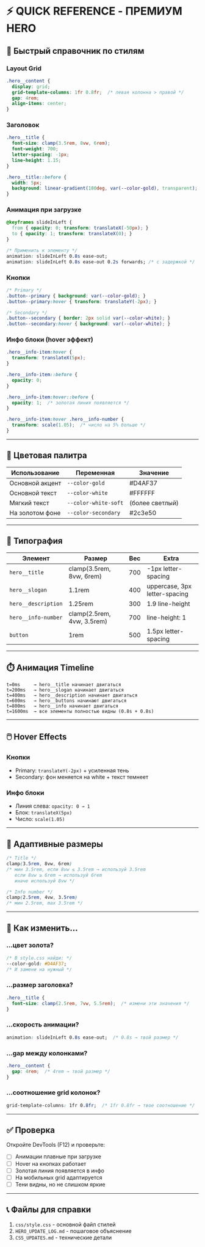 # ⚡ QUICK REFERENCE - ПРЕМИУМ HERO

## 🎯 Быстрый справочник по стилям

### Layout Grid
```css
.hero__content {
  display: grid;
  grid-template-columns: 1fr 0.8fr;  /* левая колонна > правой */
  gap: 4rem;
  align-items: center;
}
```

### Заголовок
```css
.hero__title {
  font-size: clamp(3.5rem, 8vw, 6rem);
  font-weight: 700;
  letter-spacing: -1px;
  line-height: 1.15;
}

.hero__title::before {
  width: 5px;
  background: linear-gradient(180deg, var(--color-gold), transparent);
}
```

### Анимация при загрузке
```css
@keyframes slideInLeft {
  from { opacity: 0; transform: translateX(-50px); }
  to { opacity: 1; transform: translateX(0); }
}

/* Применить к элементу */
animation: slideInLeft 0.8s ease-out;
animation: slideInLeft 0.8s ease-out 0.2s forwards; /* с задержкой */
```

### Кнопки
```css
/* Primary */
.button--primary { background: var(--color-gold); }
.button--primary:hover { transform: translateY(-2px); }

/* Secondary */
.button--secondary { border: 2px solid var(--color-white); }
.button--secondary:hover { background: var(--color-white); }
```

### Инфо блоки (hover эффект)
```css
.hero__info-item:hover {
  transform: translateX(5px);
}

.hero__info-item::before {
  opacity: 0;
}

.hero__info-item:hover::before {
  opacity: 1;  /* золотая линия появляется */
}

.hero__info-item:hover .hero__info-number {
  transform: scale(1.05);  /* число на 5% больше */
}
```

---

## 🎨 Цветовая палитра

| Использование | Переменная | Значение |
|---|---|---|
| Основной акцент | `--color-gold` | #D4AF37 |
| Основной текст | `--color-white` | #FFFFFF |
| Мягкий текст | `--color-white-soft` | (более светлый) |
| На золотом фоне | `--color-secondary` | #2c3e50 |

---

## 📏 Типография

| Элемент | Размер | Вес | Extra |
|---|---|---|---|
| `hero__title` | clamp(3.5rem, 8vw, 6rem) | 700 | -1px letter-spacing |
| `hero__slogan` | 1.1rem | 400 | uppercase, 3px letter-spacing |
| `hero__description` | 1.25rem | 300 | 1.9 line-height |
| `hero__info-number` | clamp(2.5rem, 4vw, 3.5rem) | 700 | line-height: 1 |
| `button` | 1rem | 500 | 1.5px letter-spacing |

---

## ⏱️ Анимация Timeline

```
t=0ms     → hero__title начинает двигаться
t=200ms   → hero__slogan начинает двигаться
t=400ms   → hero__description начинает двигаться
t=600ms   → hero__buttons начинают двигаться
t=800ms   → hero__info начинает двигаться
t=1600ms  → все элементы полностью видны (0.8s + 0.8s)
```

---

## 🖱️ Hover Effects

### Кнопки
- Primary: `translateY(-2px)` + усиленная тень
- Secondary: фон меняется на white + текст темнеет

### Инфо блоки
- Линия слева: `opacity: 0 → 1`
- Блок: `translateX(5px)`
- Число: `scale(1.05)`

---

## 📱 Адаптивные размеры

```css
/* Title */
clamp(3.5rem, 8vw, 6rem)
/* мин 3.5rem, если 8vw ≤ 3.5rem → используй 3.5rem
   если 8vw ≥ 6rem → используй 6rem
   иначе используй 8vw */

/* Info number */
clamp(2.5rem, 4vw, 3.5rem)
/* мин 2.5rem, max 3.5rem */
```

---

## 🔧 Как изменить...

### ...цвет золота?
```css
/* В style.css найди: */
--color-gold: #D4AF37;
/* И замени на нужный */
```

### ...размер заголовка?
```css
.hero__title {
  font-size: clamp(2.5rem, 7vw, 5.5rem);  /* измени эти значения */
}
```

### ...скорость анимации?
```css
animation: slideInLeft 0.8s ease-out;  /* 0.8s → твой размер */
```

### ...gap между колонками?
```css
.hero__content {
  gap: 4rem;  /* 4rem → твой размер */
}
```

### ...соотношение grid колонок?
```css
grid-template-columns: 1fr 0.8fr;  /* 1fr 0.8fr → твое соотношение */
```

---

## ✅ Проверка

Откройте DevTools (F12) и проверьте:
- [ ] Анимации плавные при загрузке
- [ ] Hover на кнопках работает
- [ ] Золотая линия появляется в инфо
- [ ] На мобильных grid адаптируется
- [ ] Тени видны, но не слишком яркие

---

## 📞 Файлы для справки

1. `css/style.css` - основной файл стилей
2. `HERO_UPDATE_LOG.md` - пошаговое объяснение
3. `CSS_UPDATES.md` - технические детали

